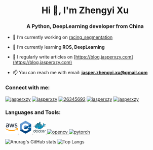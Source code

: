 <h1 align="center">Hi 👋, I'm Zhengyi Xu</h1>
<h3 align="center">A Python, DeepLearning developer from China</h3>

- 🔭 I’m currently working on [racing_segmentation](https://github.com/JasperXzy/racing_segmentation)

- 🌱 I’m currently learning **ROS, DeepLearning**

- 📝 I regularly write articles on [https://blog.jasperxzy.com](https://blog.jasperxzy.com)

- 📫 You can reach me with email: **jasper.zhengyi.xu@gmail.com**

<h3 align="left">Connect with me:</h3>
<p align="left">
<a href="https://twitter.com/jasperxzy" target="blank"><img align="center" src="https://raw.githubusercontent.com/rahuldkjain/github-profile-readme-generator/master/src/images/icons/Social/twitter.svg" alt="jasperxzy" height="30" width="40" /></a>
<a href="https://linkedin.com/in/jasperxzy" target="blank"><img align="center" src="https://raw.githubusercontent.com/rahuldkjain/github-profile-readme-generator/master/src/images/icons/Social/linked-in-alt.svg" alt="jasperxzy" height="30" width="40" /></a>
<a href="https://stackoverflow.com/users/26345692" target="blank"><img align="center" src="https://raw.githubusercontent.com/rahuldkjain/github-profile-readme-generator/master/src/images/icons/Social/stack-overflow.svg" alt="26345692" height="30" width="40" /></a>
<a href="https://fb.com/jasperxzy" target="blank"><img align="center" src="https://raw.githubusercontent.com/rahuldkjain/github-profile-readme-generator/master/src/images/icons/Social/facebook.svg" alt="jasperxzy" height="30" width="40" /></a>
<a href="https://instagram.com/jasperxzy" target="blank"><img align="center" src="https://raw.githubusercontent.com/rahuldkjain/github-profile-readme-generator/master/src/images/icons/Social/instagram.svg" alt="jasperxzy" height="30" width="40" /></a>
</p>

<h3 align="left">Languages and Tools:</h3>
<p align="left"> <a href="https://aws.amazon.com" target="_blank" rel="noreferrer"> <img src="https://raw.githubusercontent.com/devicons/devicon/master/icons/amazonwebservices/amazonwebservices-original-wordmark.svg" alt="aws" width="40" height="40"/> </a> <a href="https://www.w3schools.com/cpp/" target="_blank" rel="noreferrer"> <img src="https://raw.githubusercontent.com/devicons/devicon/master/icons/cplusplus/cplusplus-original.svg" alt="cplusplus" width="40" height="40"/> </a> <a href="https://www.docker.com/" target="_blank" rel="noreferrer"> <img src="https://raw.githubusercontent.com/devicons/devicon/master/icons/docker/docker-original-wordmark.svg" alt="docker" width="40" height="40"/> </a> <a href="https://opencv.org/" target="_blank" rel="noreferrer"> <img src="https://www.vectorlogo.zone/logos/opencv/opencv-icon.svg" alt="opencv" width="40" height="40"/> </a> <a href="https://pytorch.org/" target="_blank" rel="noreferrer"> <img src="https://www.vectorlogo.zone/logos/pytorch/pytorch-icon.svg" alt="pytorch" width="40" height="40"/> </a> </p>


![Anurag's GitHub stats](https://github-readme-stats.vercel.app/api?username=JasperXzy&show_icons=true&theme=transparent) ![Top Langs](https://github-readme-stats.vercel.app/api/top-langs/?username=JasperXzy&size_weight=0.5&count_weight=0.5&theme=transparent)
